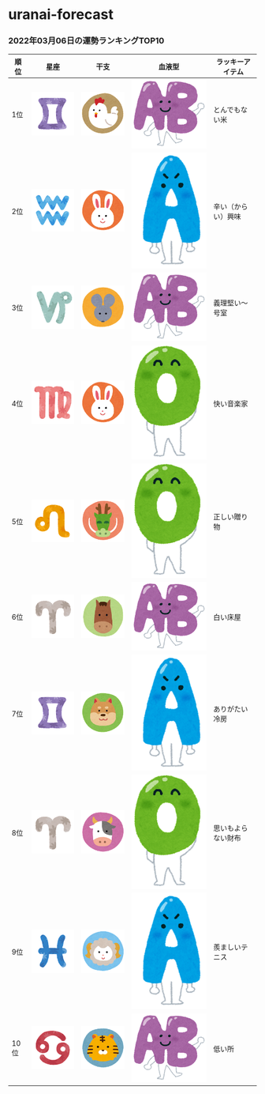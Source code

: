 # uranai-forecast

### 2022年03月06日の運勢ランキングTOP10
|順位|星座|干支|血液型|ラッキーアイテム|
|-----------|-----------|-----------|-----------|-----------|
|1位|<img src='imgs/sign/small/seiza_mark03_futago.png'>|<img src='imgs/eto/small/eto_mark10_tori.png'>|<img src='imgs/blood/small/ketsuekigata_ab.png'>|とんでもない米|
|2位|<img src='imgs/sign/small/seiza_mark11_mizugame.png'>|<img src='imgs/eto/small/eto_mark04_usagi.png'>|<img src='imgs/blood/small/ketsuekigata_a.png'>|辛い（からい）興味|
|3位|<img src='imgs/sign/small/seiza_mark10_yagi.png'>|<img src='imgs/eto/small/eto_mark01_nezumi.png'>|<img src='imgs/blood/small/ketsuekigata_ab.png'>|義理堅い〜号室|
|4位|<img src='imgs/sign/small/seiza_mark06_otome.png'>|<img src='imgs/eto/small/eto_mark04_usagi.png'>|<img src='imgs/blood/small/ketsuekigata_o.png'>|快い音楽家|
|5位|<img src='imgs/sign/small/seiza_mark05_shishi.png'>|<img src='imgs/eto/small/eto_mark05_tatsu.png'>|<img src='imgs/blood/small/ketsuekigata_o.png'>|正しい贈り物|
|6位|<img src='imgs/sign/small/seiza_mark01_ohitsuji.png'>|<img src='imgs/eto/small/eto_mark07_uma.png'>|<img src='imgs/blood/small/ketsuekigata_ab.png'>|白い床屋|
|7位|<img src='imgs/sign/small/seiza_mark03_futago.png'>|<img src='imgs/eto/small/eto_mark11_inu.png'>|<img src='imgs/blood/small/ketsuekigata_a.png'>|ありがたい冷房|
|8位|<img src='imgs/sign/small/seiza_mark01_ohitsuji.png'>|<img src='imgs/eto/small/eto_mark02_ushi.png'>|<img src='imgs/blood/small/ketsuekigata_o.png'>|思いもよらない財布|
|9位|<img src='imgs/sign/small/seiza_mark12_uo.png'>|<img src='imgs/eto/small/eto_mark08_hitsuji.png'>|<img src='imgs/blood/small/ketsuekigata_a.png'>|羨ましいテニス|
|10位|<img src='imgs/sign/small/seiza_mark04_kani.png'>|<img src='imgs/eto/small/eto_mark03_tora.png'>|<img src='imgs/blood/small/ketsuekigata_ab.png'>|低い所|
